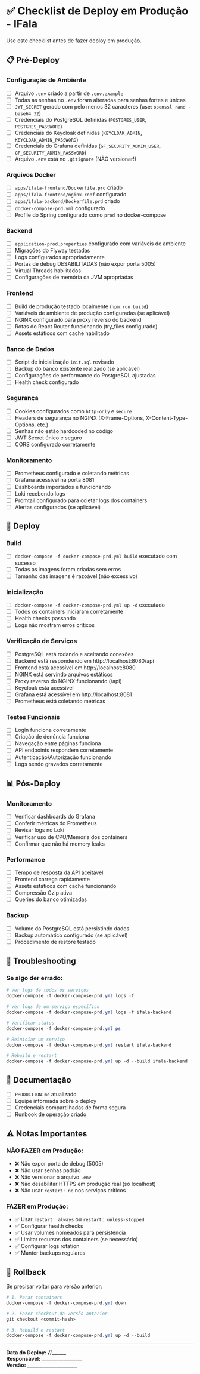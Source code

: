 # ✅ Checklist de Deploy em Produção - IFala

Use este checklist antes de fazer deploy em produção.

## 📋 Pré-Deploy

### Configuração de Ambiente

- [ ] Arquivo `.env` criado a partir de `.env.example`
- [ ] Todas as senhas no `.env` foram alteradas para senhas fortes e únicas
- [ ] `JWT_SECRET` gerado com pelo menos 32 caracteres (use: `openssl rand -base64 32`)
- [ ] Credenciais do PostgreSQL definidas (`POSTGRES_USER`, `POSTGRES_PASSWORD`)
- [ ] Credenciais do Keycloak definidas (`KEYCLOAK_ADMIN`, `KEYCLOAK_ADMIN_PASSWORD`)
- [ ] Credenciais do Grafana definidas (`GF_SECURITY_ADMIN_USER`, `GF_SECURITY_ADMIN_PASSWORD`)
- [ ] Arquivo `.env` está no `.gitignore` (NÃO versionar!)

### Arquivos Docker

- [ ] `apps/ifala-frontend/Dockerfile.prd` criado
- [ ] `apps/ifala-frontend/nginx.conf` configurado
- [ ] `apps/ifala-backend/Dockerfile.prd` criado
- [ ] `docker-compose-prd.yml` configurado
- [ ] Profile do Spring configurado como `prod` no docker-compose

### Backend

- [ ] `application-prod.properties` configurado com variáveis de ambiente
- [ ] Migrações do Flyway testadas
- [ ] Logs configurados apropriadamente
- [ ] Portas de debug DESABILITADAS (não expor porta 5005)
- [ ] Virtual Threads habilitados
- [ ] Configurações de memória da JVM apropriadas

### Frontend

- [ ] Build de produção testado localmente (`npm run build`)
- [ ] Variáveis de ambiente de produção configuradas (se aplicável)
- [ ] NGINX configurado para proxy reverso do backend
- [ ] Rotas do React Router funcionando (try_files configurado)
- [ ] Assets estáticos com cache habilitado

### Banco de Dados

- [ ] Script de inicialização `init.sql` revisado
- [ ] Backup do banco existente realizado (se aplicável)
- [ ] Configurações de performance do PostgreSQL ajustadas
- [ ] Health check configurado

### Segurança

- [ ] Cookies configurados como `http-only` e `secure`
- [ ] Headers de segurança no NGINX (X-Frame-Options, X-Content-Type-Options, etc.)
- [ ] Senhas não estão hardcoded no código
- [ ] JWT Secret único e seguro
- [ ] CORS configurado corretamente

### Monitoramento

- [ ] Prometheus configurado e coletando métricas
- [ ] Grafana acessível na porta 8081
- [ ] Dashboards importados e funcionando
- [ ] Loki recebendo logs
- [ ] Promtail configurado para coletar logs dos containers
- [ ] Alertas configurados (se aplicável)

## 🚀 Deploy

### Build

- [ ] `docker-compose -f docker-compose-prd.yml build` executado com sucesso
- [ ] Todas as imagens foram criadas sem erros
- [ ] Tamanho das imagens é razoável (não excessivo)

### Inicialização

- [ ] `docker-compose -f docker-compose-prd.yml up -d` executado
- [ ] Todos os containers iniciaram corretamente
- [ ] Health checks passando
- [ ] Logs não mostram erros críticos

### Verificação de Serviços

- [ ] PostgreSQL está rodando e aceitando conexões
- [ ] Backend está respondendo em http://localhost:8080/api
- [ ] Frontend está acessível em http://localhost:8080
- [ ] NGINX está servindo arquivos estáticos
- [ ] Proxy reverso do NGINX funcionando (/api)
- [ ] Keycloak está acessível
- [ ] Grafana está acessível em http://localhost:8081
- [ ] Prometheus está coletando métricas

### Testes Funcionais

- [ ] Login funciona corretamente
- [ ] Criação de denúncia funciona
- [ ] Navegação entre páginas funciona
- [ ] API endpoints respondem corretamente
- [ ] Autenticação/Autorização funcionando
- [ ] Logs sendo gravados corretamente

## 📊 Pós-Deploy

### Monitoramento

- [ ] Verificar dashboards do Grafana
- [ ] Conferir métricas do Prometheus
- [ ] Revisar logs no Loki
- [ ] Verificar uso de CPU/Memória dos containers
- [ ] Confirmar que não há memory leaks

### Performance

- [ ] Tempo de resposta da API aceitável
- [ ] Frontend carrega rapidamente
- [ ] Assets estáticos com cache funcionando
- [ ] Compressão Gzip ativa
- [ ] Queries do banco otimizadas

### Backup

- [ ] Volume do PostgreSQL está persistindo dados
- [ ] Backup automático configurado (se aplicável)
- [ ] Procedimento de restore testado

## 🐛 Troubleshooting

### Se algo der errado:

```powershell
# Ver logs de todos os serviços
docker-compose -f docker-compose-prd.yml logs -f

# Ver logs de um serviço específico
docker-compose -f docker-compose-prd.yml logs -f ifala-backend

# Verificar status
docker-compose -f docker-compose-prd.yml ps

# Reiniciar um serviço
docker-compose -f docker-compose-prd.yml restart ifala-backend

# Rebuild e restart
docker-compose -f docker-compose-prd.yml up -d --build ifala-backend
```

## 📝 Documentação

- [ ] `PRODUCTION.md` atualizado
- [ ] Equipe informada sobre o deploy
- [ ] Credenciais compartilhadas de forma segura
- [ ] Runbook de operação criado

## ⚠️ Notas Importantes

### NÃO FAZER em Produção:

- ❌ Não expor porta de debug (5005)
- ❌ Não usar senhas padrão
- ❌ Não versionar o arquivo `.env`
- ❌ Não desabilitar HTTPS em produção real (só localhost)
- ❌ Não usar `restart: no` nos serviços críticos

### FAZER em Produção:

- ✅ Usar `restart: always` ou `restart: unless-stopped`
- ✅ Configurar health checks
- ✅ Usar volumes nomeados para persistência
- ✅ Limitar recursos dos containers (se necessário)
- ✅ Configurar logs rotation
- ✅ Manter backups regulares

## 🔄 Rollback

Se precisar voltar para versão anterior:

```powershell
# 1. Parar containers
docker-compose -f docker-compose-prd.yml down

# 2. Fazer checkout da versão anterior
git checkout <commit-hash>

# 3. Rebuild e restart
docker-compose -f docker-compose-prd.yml up -d --build
```

---

**Data do Deploy:** ___/___/______  
**Responsável:** _________________  
**Versão:** _____________________
